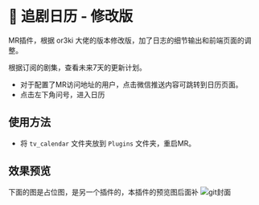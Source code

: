 # 💌 追剧日历 - 修改版
MR插件，根据 or3ki 大佬的版本修改版，加了日志的细节输出和前端页面的调整。

根据订阅的剧集，查看未来7天的更新计划。
- 对于配置了MR访问地址的用户，点击微信推送内容可跳转到日历页面。
- 点击左下角问号，进入日历

## 使用方法
- 将 `tv_calendar` 文件夹放到 `Plugins` 文件夹，重启MR。

## 效果预览
下面的图是占位图，是另一个插件的，本插件的预览图后面补
![git封面](https://user-images.githubusercontent.com/68833595/211126721-46681612-1699-4948-ab7d-941196c023f6.png)



